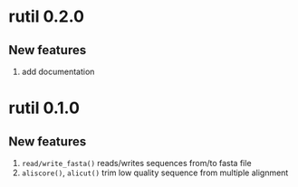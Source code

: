 # rutil 0.2.0

## New features

1. add documentation


# rutil 0.1.0

## New features

1. `read/write_fasta()` reads/writes sequences from/to fasta file
1. `aliscore()`, `alicut()` trim low quality sequence from multiple alignment

